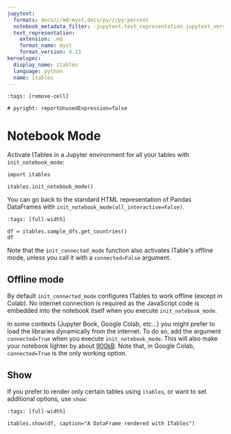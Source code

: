 ```yaml
---
jupytext:
  formats: docs///md:myst,docs/py///py:percent
  notebook_metadata_filter: -jupytext.text_representation.jupytext_version
  text_representation:
    extension: .md
    format_name: myst
    format_version: 0.13
kernelspec:
  display_name: itables
  language: python
  name: itables
---
```


```{code-cell} ipython3
:tags: [remove-cell]

# pyright: reportUnusedExpression=false
```

# Notebook Mode

Activate ITables in a Jupyter environment for all your tables with `init_notebook_mode`:

```{code-cell} ipython3
import itables

itables.init_notebook_mode()
```

You can go back to the standard HTML representation of Pandas DataFrames with `init_notebook_mode(all_interactive=False)`.

```{code-cell} ipython3
:tags: [full-width]

df = itables.sample_dfs.get_countries()
df
```

Note that the `init_connected_mode` function also activates ITable's offline mode, unless you call it with a `connected=False` argument.


## Offline mode

By default `init_connected_mode` configures ITables to work offline (except in Colab). No internet connection is required as the JavaScript code is embedded into the notebook itself when you execute `init_notebook_mode`.

In some contexts (Jupyter Book, Google Colab, etc...) you might
prefer to load the libraries dynamically from the internet.
To do so, add the argument `connected=True` when you
execute `init_notebook_mode`. This will also make your notebook lighter by
about [900kB](https://github.com/mwouts/itables/blob/main/tests/test_connected_notebook_is_small.py). Note that, in Google Colab, `connected=True` is the only working option.

## Show

If you prefer to render only certain tables using `itables`, or want to set additional options, use `show`:

```{code-cell} ipython3
:tags: [full-width]

itables.show(df, caption="A DataFrame rendered with ITables")
```
